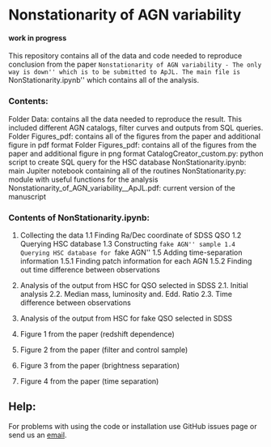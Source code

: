 # Nonstationarity of AGN variability

#### work in progress

This repository contains all of the data and code needed to reproduce conclusion from the paper ``Nonstationarity of AGN variability - The only way is down'' which is to be submitted to ApJL. The main file is ``NonStationarity.ipynb'' which contains all of the analysis.

### Contents:

Folder Data: contains all the data needed to reproduce the result. This included different AGN catalogs, filter curves and outputs from SQL queries.
Folder Figures_pdf: contains all of the figures from the paper and additional figure in pdf format
Folder Figures_pdf: contains all of the figures from the paper and additional figure in png format
CatalogCreator_custom.py: python script to create SQL query for the HSC database
NonStationarity.ipynb: main Jupiter notebook containing all of the routines
NonStationarity.py: module with useful functions for the analysis
Nonstationarity_of_AGN_variability__ApJL.pdf: current version of the manuscript

### Contents of NonStationarity.ipynb:

1. Collecting the data
1.1 Finding Ra/Dec coordinate of SDSS QSO
1.2 Querying HSC database
1.3 Constructing ``fake AGN'' sample
1.4 Querying HSC database for ``fake AGN''
1.5 Adding time-separation information
1.5.1 Finding patch information for each AGN
1.5.2 Finding out time difference between observations

2. Analysis of the output from HSC for QSO selected in SDSS
2.1. Initial analysis
2.2. Median mass, luminosity and. Edd. Ratio
2.3. Time difference between observations

3. Analysis of the output from HSC for fake QSO selected in SDSS
4. Figure 1 from the paper (redshift dependence)
5. Figure 2 from the paper (filter and control sample)
6. Figure 3 from the paper (brightness separation)
7. Figure 4 from the paper (time separation)


## Help:

For problems with using the code or installation use GitHub issues page or send us an [email](mailto:ncaplar@princeton.edu).